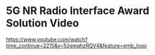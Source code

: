 # 5G NR Radio Interface Award Solution Video

https://www.youtube.com/watch?time_continue=2215&v=5zgmqhzRQV4&feature=emb_logo
